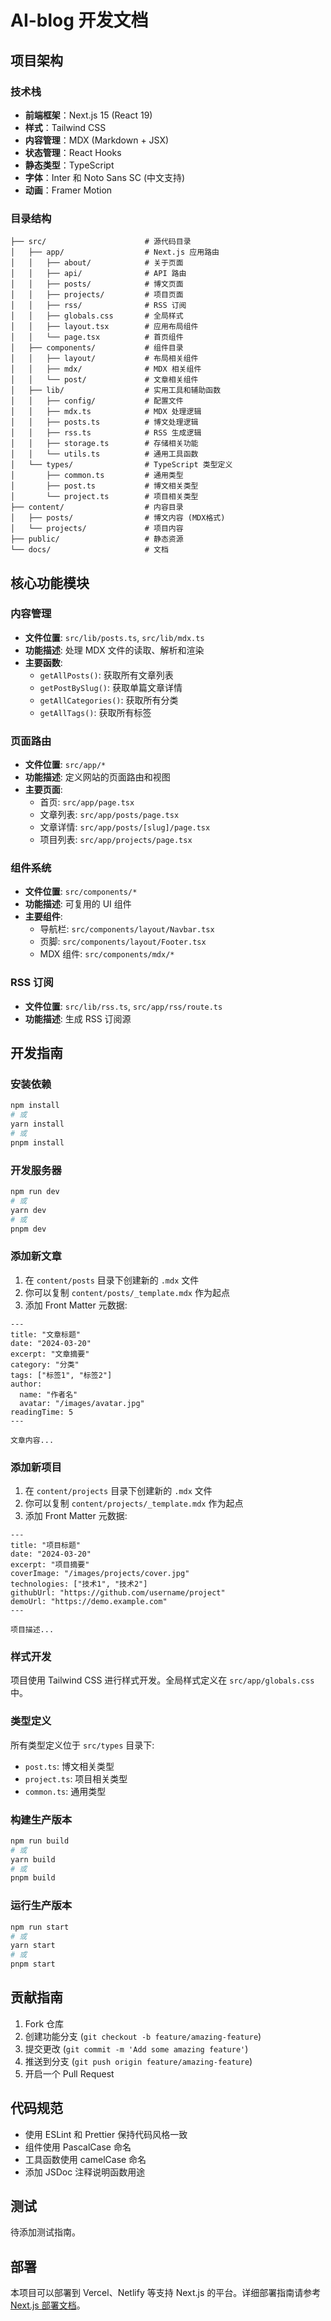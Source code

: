 # AI-blog 开发文档

## 项目架构

### 技术栈
- **前端框架**：Next.js 15 (React 19)
- **样式**：Tailwind CSS
- **内容管理**：MDX (Markdown + JSX)
- **状态管理**：React Hooks
- **静态类型**：TypeScript
- **字体**：Inter 和 Noto Sans SC (中文支持)
- **动画**：Framer Motion

### 目录结构

```
├── src/                      # 源代码目录
│   ├── app/                  # Next.js 应用路由
│   │   ├── about/            # 关于页面
│   │   ├── api/              # API 路由
│   │   ├── posts/            # 博文页面
│   │   ├── projects/         # 项目页面
│   │   ├── rss/              # RSS 订阅
│   │   ├── globals.css       # 全局样式
│   │   ├── layout.tsx        # 应用布局组件
│   │   └── page.tsx          # 首页组件
│   ├── components/           # 组件目录
│   │   ├── layout/           # 布局相关组件
│   │   ├── mdx/              # MDX 相关组件
│   │   └── post/             # 文章相关组件
│   ├── lib/                  # 实用工具和辅助函数
│   │   ├── config/           # 配置文件
│   │   ├── mdx.ts            # MDX 处理逻辑
│   │   ├── posts.ts          # 博文处理逻辑
│   │   ├── rss.ts            # RSS 生成逻辑
│   │   ├── storage.ts        # 存储相关功能
│   │   └── utils.ts          # 通用工具函数
│   └── types/                # TypeScript 类型定义
│       ├── common.ts         # 通用类型
│       ├── post.ts           # 博文相关类型
│       └── project.ts        # 项目相关类型
├── content/                  # 内容目录
│   ├── posts/                # 博文内容 (MDX格式)
│   └── projects/             # 项目内容
├── public/                   # 静态资源
└── docs/                     # 文档
```

## 核心功能模块

### 内容管理
- **文件位置**: `src/lib/posts.ts`, `src/lib/mdx.ts`
- **功能描述**: 处理 MDX 文件的读取、解析和渲染
- **主要函数**:
  - `getAllPosts()`: 获取所有文章列表
  - `getPostBySlug()`: 获取单篇文章详情
  - `getAllCategories()`: 获取所有分类
  - `getAllTags()`: 获取所有标签

### 页面路由
- **文件位置**: `src/app/*`
- **功能描述**: 定义网站的页面路由和视图
- **主要页面**:
  - 首页: `src/app/page.tsx`
  - 文章列表: `src/app/posts/page.tsx`
  - 文章详情: `src/app/posts/[slug]/page.tsx`
  - 项目列表: `src/app/projects/page.tsx`

### 组件系统
- **文件位置**: `src/components/*`
- **功能描述**: 可复用的 UI 组件
- **主要组件**:
  - 导航栏: `src/components/layout/Navbar.tsx`
  - 页脚: `src/components/layout/Footer.tsx`
  - MDX 组件: `src/components/mdx/*`

### RSS 订阅
- **文件位置**: `src/lib/rss.ts`, `src/app/rss/route.ts`
- **功能描述**: 生成 RSS 订阅源

## 开发指南

### 安装依赖

```bash
npm install
# 或
yarn install
# 或
pnpm install
```

### 开发服务器

```bash
npm run dev
# 或
yarn dev
# 或
pnpm dev
```

### 添加新文章

1. 在 `content/posts` 目录下创建新的 `.mdx` 文件
2. 你可以复制 `content/posts/_template.mdx` 作为起点
3. 添加 Front Matter 元数据:

```mdx
---
title: "文章标题"
date: "2024-03-20"
excerpt: "文章摘要"
category: "分类"
tags: ["标签1", "标签2"]
author:
  name: "作者名"
  avatar: "/images/avatar.jpg"
readingTime: 5
---

文章内容...
```

### 添加新项目

1. 在 `content/projects` 目录下创建新的 `.mdx` 文件
2. 你可以复制 `content/projects/_template.mdx` 作为起点
3. 添加 Front Matter 元数据:

```mdx
---
title: "项目标题"
date: "2024-03-20"
excerpt: "项目摘要"
coverImage: "/images/projects/cover.jpg"
technologies: ["技术1", "技术2"]
githubUrl: "https://github.com/username/project"
demoUrl: "https://demo.example.com"
---

项目描述...
```

### 样式开发

项目使用 Tailwind CSS 进行样式开发。全局样式定义在 `src/app/globals.css` 中。

### 类型定义

所有类型定义位于 `src/types` 目录下:

- `post.ts`: 博文相关类型
- `project.ts`: 项目相关类型
- `common.ts`: 通用类型

### 构建生产版本

```bash
npm run build
# 或
yarn build
# 或
pnpm build
```

### 运行生产版本

```bash
npm run start
# 或
yarn start
# 或
pnpm start
```

## 贡献指南

1. Fork 仓库
2. 创建功能分支 (`git checkout -b feature/amazing-feature`)
3. 提交更改 (`git commit -m 'Add some amazing feature'`)
4. 推送到分支 (`git push origin feature/amazing-feature`)
5. 开启一个 Pull Request

## 代码规范

- 使用 ESLint 和 Prettier 保持代码风格一致
- 组件使用 PascalCase 命名
- 工具函数使用 camelCase 命名
- 添加 JSDoc 注释说明函数用途

## 测试

待添加测试指南。

## 部署

本项目可以部署到 Vercel、Netlify 等支持 Next.js 的平台。详细部署指南请参考 [Next.js 部署文档](https://nextjs.org/docs/app/building-your-application/deploying)。 